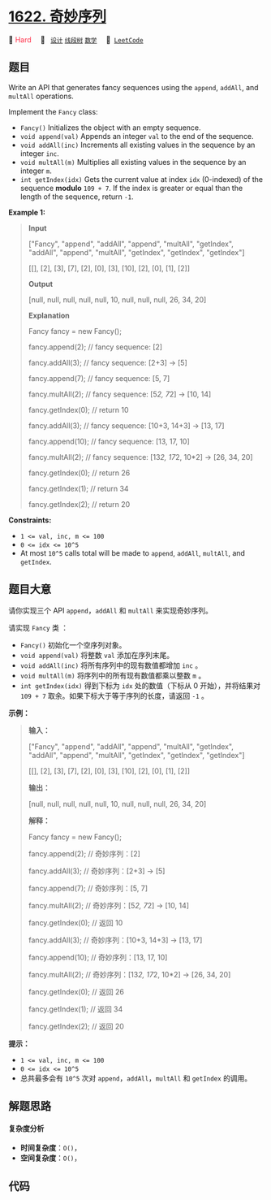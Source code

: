 # [1622. 奇妙序列](https://leetcode.com/problems/fancy-sequence)

🔴 <font color=#ff334b>Hard</font>&emsp; 🔖&ensp; [`设计`](/outline/tag/design.md) [`线段树`](/outline/tag/segment-tree.md) [`数学`](/outline/tag/math.md)&emsp; 🔗&ensp;[`LeetCode`](https://leetcode.com/problems/fancy-sequence)

## 题目

Write an API that generates fancy sequences using the `append`, `addAll`, and
`multAll` operations.

Implement the `Fancy` class:

  * `Fancy()` Initializes the object with an empty sequence.
  * `void append(val)` Appends an integer `val` to the end of the sequence.
  * `void addAll(inc)` Increments all existing values in the sequence by an integer `inc`.
  * `void multAll(m)` Multiplies all existing values in the sequence by an integer `m`.
  * `int getIndex(idx)` Gets the current value at index `idx` (0-indexed) of the sequence **modulo** `109 + 7`. If the index is greater or equal than the length of the sequence, return `-1`.



**Example 1:**

> 
> 
> 
> 
> 
> **Input**
> 
> ["Fancy", "append", "addAll", "append", "multAll", "getIndex", "addAll", "append", "multAll", "getIndex", "getIndex", "getIndex"]
> 
> [[], [2], [3], [7], [2], [0], [3], [10], [2], [0], [1], [2]]
> 
> **Output**
> 
> [null, null, null, null, null, 10, null, null, null, 26, 34, 20]
> 
> 
> 
> **Explanation**
> 
> Fancy fancy = new Fancy();
> 
> fancy.append(2);   // fancy sequence: [2]
> 
> fancy.addAll(3);   // fancy sequence: [2+3] -> [5]
> 
> fancy.append(7);   // fancy sequence: [5, 7]
> 
> fancy.multAll(2);  // fancy sequence: [5*2, 7*2] -> [10, 14]
> 
> fancy.getIndex(0); // return 10
> 
> fancy.addAll(3);   // fancy sequence: [10+3, 14+3] -> [13, 17]
> 
> fancy.append(10);  // fancy sequence: [13, 17, 10]
> 
> fancy.multAll(2);  // fancy sequence: [13*2, 17*2, 10*2] -> [26, 34, 20]
> 
> fancy.getIndex(0); // return 26
> 
> fancy.getIndex(1); // return 34
> 
> fancy.getIndex(2); // return 20

**Constraints:**

  * `1 <= val, inc, m <= 100`
  * `0 <= idx <= 10^5`
  * At most `10^5` calls total will be made to `append`, `addAll`, `multAll`, and `getIndex`.


## 题目大意

请你实现三个 API `append`，`addAll` 和 `multAll` 来实现奇妙序列。

请实现 `Fancy` 类 ：

  * `Fancy()` 初始化一个空序列对象。
  * `void append(val)` 将整数 `val` 添加在序列末尾。
  * `void addAll(inc)` 将所有序列中的现有数值都增加 `inc` 。
  * `void multAll(m)` 将序列中的所有现有数值都乘以整数 `m` 。
  * `int getIndex(idx)` 得到下标为 `idx` 处的数值（下标从 0 开始），并将结果对 `109 + 7` 取余。如果下标大于等于序列的长度，请返回 `-1` 。

**示例：**

> 
> 
> 
> 
> 
> **输入：**
> 
> ["Fancy", "append", "addAll", "append", "multAll", "getIndex", "addAll", "append", "multAll", "getIndex", "getIndex", "getIndex"]
> 
> [[], [2], [3], [7], [2], [0], [3], [10], [2], [0], [1], [2]]
> 
> **输出：**
> 
> [null, null, null, null, null, 10, null, null, null, 26, 34, 20]
> 
> 
> 
> **解释：**
> 
> Fancy fancy = new Fancy();
> 
> fancy.append(2);   // 奇妙序列：[2]
> 
> fancy.addAll(3);   // 奇妙序列：[2+3] -> [5]
> 
> fancy.append(7);   // 奇妙序列：[5, 7]
> 
> fancy.multAll(2);  // 奇妙序列：[5*2, 7*2] -> [10, 14]
> 
> fancy.getIndex(0); // 返回 10
> 
> fancy.addAll(3);   // 奇妙序列：[10+3, 14+3] -> [13, 17]
> 
> fancy.append(10);  // 奇妙序列：[13, 17, 10]
> 
> fancy.multAll(2);  // 奇妙序列：[13*2, 17*2, 10*2] -> [26, 34, 20]
> 
> fancy.getIndex(0); // 返回 26
> 
> fancy.getIndex(1); // 返回 34
> 
> fancy.getIndex(2); // 返回 20
> 
> 

**提示：**

  * `1 <= val, inc, m <= 100`
  * `0 <= idx <= 10^5`
  * 总共最多会有 `10^5` 次对 `append`，`addAll`，`multAll` 和 `getIndex` 的调用。


## 解题思路

#### 复杂度分析

- **时间复杂度**：`O()`，
- **空间复杂度**：`O()`，

## 代码

```javascript

```